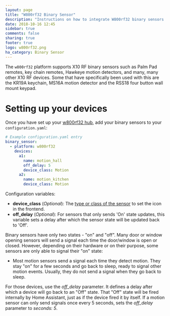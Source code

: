 ```yaml
---
layout: page
title: "W800rf32 Binary Sensor"
description: "Instructions on how to integrate W800rf32 binary sensors into Home Assistant."
date: 2018-10-16 12:45
sidebar: true
comments: false
sharing: true
footer: true
logo: w800rf32.png
ha_category: Binary Sensor
---
```


The `w800rf32` platform supports X10 RF binary sensors such as Palm Pad 
remotes, key chain remotes, Hawkeye motion detectors, and many, many other X10 RF devices.
Some that have specifically been used with this are the KR19A keychain, MS16A motion detector
and the RSS18 four button wall mount keypad.

# Setting up your devices

Once you have set up your [w800rf32 hub](/components/w800rf32/), add your 
binary sensors to your `configuration.yaml`:

```yaml
# Example configuration.yaml entry
binary_sensor:
  - platform: w800rf32
    devices:
      a1:
        name: motion_hall
        off_delay: 5
        device_class: Motion
      a2:
        name: motion_kitchen
        device_class: Motion
```

Configuration variables:

- **device_class** (*Optional*): The [type or class of the sensor](/components/binary_sensor/) to set the icon in the frontend.
- **off_delay** (*Optional*): For sensors that only sends 'On' state updates, this variable sets a delay after which the sensor state will be updated back to 'Off'.

Binary sensors have only two states - "on" and "off". Many door or window
opening sensors will send a signal each time the door/window is open or closed.
However, depending on their hardware or on their purpose,
some sensors are only able to signal their "on" state:

- Most motion sensors send a signal each time they detect motion. They stay "on" for a few seconds and go back to sleep, ready to signal other motion events. Usually, they do not send a signal when they go back to sleep.

For those devices, use the *off_delay* parameter.
It defines a delay after which a device will go back to an "Off" state.
That "Off" state will be fired internally by Home Assistant, just as if
the device fired it by itself. If a motion sensor can only send signals
once every 5 seconds, sets the *off_delay* parameter to *seconds: 5*.
